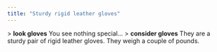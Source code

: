 ```yaml
---
title: "Sturdy rigid leather gloves"
---
```


\> **look gloves**
You see nothing special...
\> **consider gloves**
They are a sturdy pair of rigid leather gloves.
They weigh a couple of pounds.